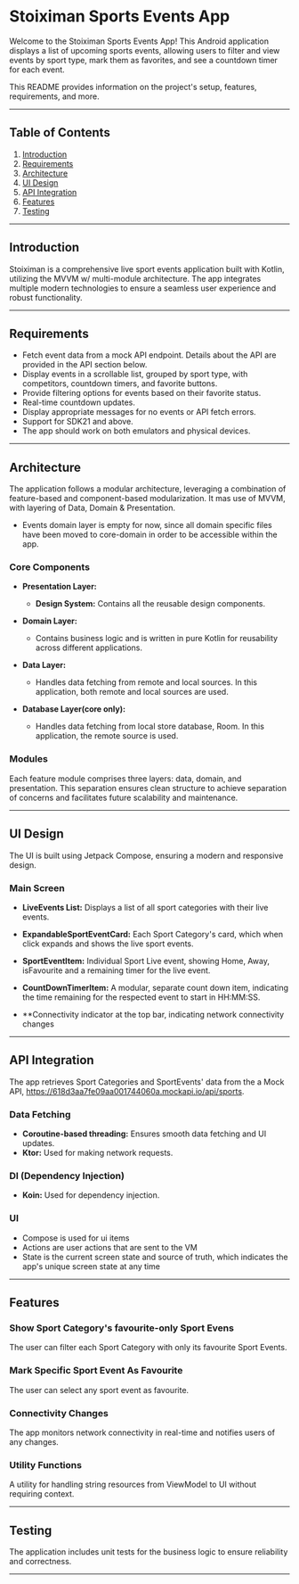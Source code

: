 # Stoiximan Sports Events App

Welcome to the Stoiximan Sports Events App! This Android application displays a list of upcoming sports events, allowing users to filter and view events by sport type, mark them as favorites, and see a countdown timer for each event.

This README provides information on the project's setup, features, requirements, and more.

---

## Table of Contents

1. [Introduction](#introduction)
2. [Requirements](#requirements)
3. [Architecture](#architecture)
4. [UI Design](#ui-design)
5. [API Integration](#api-integration)
6. [Features](#features)
7. [Testing](#testing)

---

## Introduction

Stoiximan is a comprehensive live sport events application built with Kotlin, utilizing the
MVVM w/ multi-module architecture. The app integrates multiple modern technologies to ensure a
seamless user experience and robust functionality.

---

## Requirements

- Fetch event data from a mock API endpoint. Details about the API are provided in the API section below.
- Display events in a scrollable list, grouped by sport type, with competitors, countdown timers, and favorite buttons.
- Provide filtering options for events based on their favorite status.
- Real-time countdown updates.
- Display appropriate messages for no events or API fetch errors.
- Support for SDK21 and above.
- The app should work on both emulators and physical devices.

---

## Architecture

The application follows a modular architecture, leveraging a combination of feature-based and
component-based modularization. It mas use of MVVM, with layering of Data, Domain & Presentation.
* Events domain layer is empty for now, since all domain specific files have been moved to
core-domain in order to be accessible within the app.

### Core Components

- **Presentation Layer:**
    - **Design System:** Contains all the reusable design components.

- **Domain Layer:**
    - Contains business logic and is written in pure Kotlin for reusability across different
      applications.

- **Data Layer:**
    - Handles data fetching from remote and local sources. In this application, both remote and local sources are
      used.

- **Database Layer(core only):**
    - Handles data fetching from local store database, Room. In this application, the remote source is
      used.
  
### Modules

Each feature module comprises three layers: data, domain, and presentation. This separation ensures
clean structure to achieve separation of concerns and facilitates future scalability and
maintenance.

---

## UI Design

The UI is built using Jetpack Compose, ensuring a modern and responsive design.

### Main Screen

- **LiveEvents List:** Displays a list of all sport categories with their live events.
- **ExpandableSportEventCard:** Each Sport Category's card, which when click expands and shows the live sport events.
- **SportEventItem:** Individual Sport Live event, showing Home, Away, isFavourite and a remaining timer for the live event.
- **CountDownTimerItem:** A modular, separate count down item, indicating the time remaining for the respected event to start in HH:MM:SS.

- **Connectivity indicator at the top bar, indicating network connectivity changes

---

## API Integration

The app retrieves Sport Categories and SportEvents' data from the a Mock API, https://618d3aa7fe09aa001744060a.mockapi.io/api/sports.

### Data Fetching

- **Coroutine-based threading:** Ensures smooth data fetching and UI updates.
- **Ktor:** Used for making network requests.

### DI (Dependency Injection)

- **Koin:** Used for dependency injection.

### UI

- Compose is used for ui items
- Actions are user actions that are sent to the VM
- State is the current screen state and source of truth, which indicates the app's unique screen
  state at any time

---

## Features

### Show Sport Category's favourite-only Sport Evens

The user can filter each Sport Category with only its favourite Sport Events.

### Mark Specific Sport Event As Favourite

The user can select any sport event as favourite.

### Connectivity Changes

The app monitors network connectivity in real-time and notifies users of any changes.

### Utility Functions

A utility for handling string resources from ViewModel to UI without requiring context.

---

## Testing

The application includes unit tests for the business logic to ensure reliability and correctness.

---
